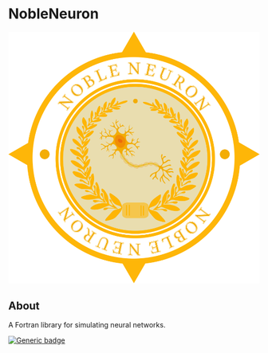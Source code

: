 # NobleNeuron


![Logo](https://github.com/StxGuy/NobleNeuron/blob/main/nobleneuron.png)

## About

A Fortran library for simulating neural networks.
    
[![Generic badge](https://img.shields.io/badge/GitHub-StxGuy/NobleNeuron-<COLOR>.svg)](https://github.com/StxGuy/NobleNeuron)
